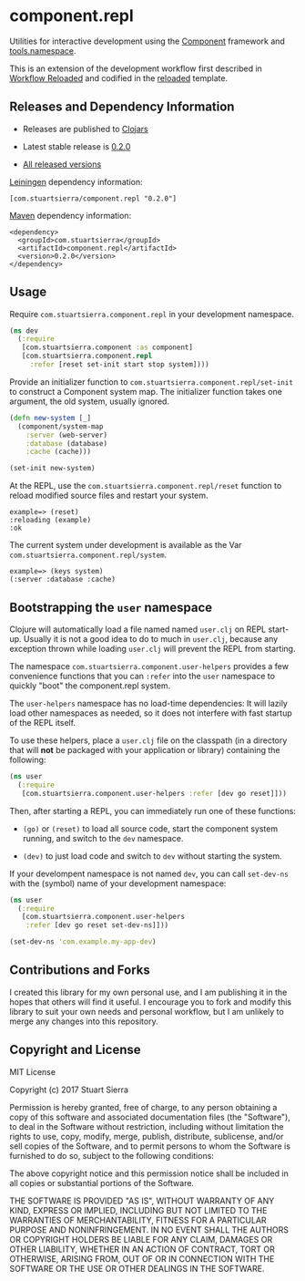 # component.repl

Utilities for interactive development using the [Component] framework
and [tools.namespace].

This is an extension of the development workflow first described in
[Workflow Reloaded] and codified in the [reloaded] template.

[Component]: https://github.com/stuartsierra/component
[tools.namespace]: https://github.com/clojure/tools.namespace
[Workflow Reloaded]: http://thinkrelevance.com/blog/2013/06/04/clojure-workflow-reloaded
[reloaded]: https://github.com/stuartsierra/reloaded



## Releases and Dependency Information

* Releases are published to [Clojars](https://clojars.org/com.stuartsierra/component.repl)

* Latest stable release is [0.2.0](https://clojars.org/com.stuartsierra/component.repl/versions/0.2.0)

* [All released versions](https://clojars.org/com.stuartsierra/component.repl/versions)

[Leiningen] dependency information:

    [com.stuartsierra/component.repl "0.2.0"]

[Maven] dependency information:

    <dependency>
      <groupId>com.stuartsierra</groupId>
      <artifactId>component.repl</artifactId>
      <version>0.2.0</version>
    </dependency>

[Leiningen]: http://leiningen.org/
[Maven]: http://maven.apache.org/



## Usage

Require `com.stuartsierra.component.repl` in your development
namespace.

```clojure
(ns dev
  (:require
   [com.stuartsierra.component :as component]
   [com.stuartsierra.component.repl
     :refer [reset set-init start stop system])))
```

Provide an initializer function to
`com.stuartsierra.component.repl/set-init` to construct a Component
system map. The initializer function takes one argument, the old
system, usually ignored.

```clojure
(defn new-system [_]
  (component/system-map
    :server (web-server)
    :database (database)
    :cache (cache)))

(set-init new-system)
```

At the REPL, use the `com.stuartsierra.component.repl/reset` function
to reload modified source files and restart your system.

    example=> (reset)
    :reloading (example)
    :ok

The current system under development is available as the Var
`com.stuartsierra.component.repl/system`.

    example=> (keys system)
    (:server :database :cache)



## Bootstrapping the `user` namespace

Clojure will automatically load a file named named `user.clj` on REPL
start-up. Usually it is not a good idea to do to much in `user.clj`,
because any exception thrown while loading `user.clj` will prevent the
REPL from starting.

The namespace `com.stuartsierra.component.user-helpers` provides a few
convenience functions that you can `:refer` into the `user` namespace
to quickly "boot" the component.repl system.

The `user-helpers` namespace has no load-time dependencies: It will
lazily load other namespaces as needed, so it does not interfere with
fast startup of the REPL itself.

To use these helpers, place a `user.clj` file on the classpath (in a
directory that will **not** be packaged with your application or
library) containing the following:

```clojure
(ns user
  (:require
   [com.stuartsierra.component.user-helpers :refer [dev go reset]]))
```

Then, after starting a REPL, you can immediately run one of these
functions:

* `(go)` or `(reset)` to load all source code, start the component
  system running, and switch to the `dev` namespace.

* `(dev)` to just load code and switch to `dev` without starting the
  system.

If your develompent namespace is not named `dev`, you can call
`set-dev-ns` with the (symbol) name of your development namespace:

```clojure
(ns user
  (:require
   [com.stuartsierra.component.user-helpers 
    :refer [dev go reset set-dev-ns]]))

(set-dev-ns 'com.example.my-app-dev)
```



## Contributions and Forks

I created this library for my own personal use, and I am publishing it
in the hopes that others will find it useful. I encourage you to fork
and modify this library to suit your own needs and personal workflow,
but I am unlikely to merge any changes into this repository.



## Copyright and License

MIT License

Copyright (c) 2017 Stuart Sierra

Permission is hereby granted, free of charge, to any person obtaining
a copy of this software and associated documentation files (the
"Software"), to deal in the Software without restriction, including
without limitation the rights to use, copy, modify, merge, publish,
distribute, sublicense, and/or sell copies of the Software, and to
permit persons to whom the Software is furnished to do so, subject to
the following conditions:

The above copyright notice and this permission notice shall be
included in all copies or substantial portions of the Software.

THE SOFTWARE IS PROVIDED "AS IS", WITHOUT WARRANTY OF ANY KIND,
EXPRESS OR IMPLIED, INCLUDING BUT NOT LIMITED TO THE WARRANTIES OF
MERCHANTABILITY, FITNESS FOR A PARTICULAR PURPOSE AND NONINFRINGEMENT.
IN NO EVENT SHALL THE AUTHORS OR COPYRIGHT HOLDERS BE LIABLE FOR ANY
CLAIM, DAMAGES OR OTHER LIABILITY, WHETHER IN AN ACTION OF CONTRACT,
TORT OR OTHERWISE, ARISING FROM, OUT OF OR IN CONNECTION WITH THE
SOFTWARE OR THE USE OR OTHER DEALINGS IN THE SOFTWARE.
